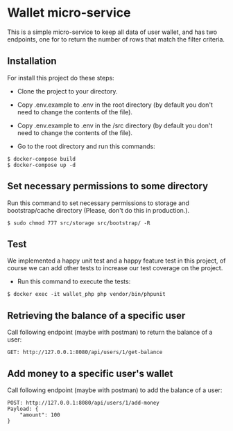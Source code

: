 # Wallet micro-service
This is a simple micro-service to keep all data of user wallet, and has two endpoints, one for to return the number of rows that match the filter criteria.

## Installation
For install this project do these steps:
- Clone the project to your directory.
- Copy .env.example to .env in the root directory (by default you don't need to change the contents of the file).
- Copy .env.example to .env in the /src directory (by default you don't need to change the contents of the file).

- Go to the root directory and run this commands:
```shell
$ docker-compose build
$ docker-compose up -d
```
## Set necessary permissions to some directory
Run this command to set necessary permissions to storage and bootstrap/cache directory (Please, don't do this in production.).
```shell
$ sudo chmod 777 src/storage src/bootstrap/ -R
```

## Test
We implemented a happy unit test and a happy feature test in this project, of course we can add other tests to increase our test coverage on the project.
- Run this command to execute the tests:
```shell
$ docker exec -it wallet_php php vendor/bin/phpunit
```

## Retrieving the balance of a specific user
Call following endpoint (maybe with postman) to return the balance of a user:
```
GET: http://127.0.0.1:8080/api/users/1/get-balance
```

## Add money to a specific user's wallet
Call following endpoint (maybe with postman) to add the balance of a user:
```
POST: http://127.0.0.1:8080/api/users/1/add-money
Payload: {
    "amount": 100
}
```
